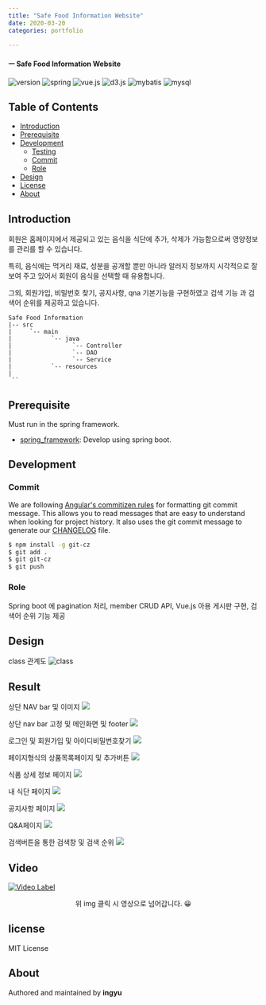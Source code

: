 ```yaml
---
title: "Safe Food Information Website"
date: 2020-03-20
categories: portfolio

---
```

#### ㅡ Safe Food Information Website

![version](https://img.shields.io/badge/version-0.0.1-orange?)
![spring](https://img.shields.io/badge/spring-4.3.4-green?logo=spring)
![vue.js](https://img.shields.io/badge/vue.js-vue_cli_3-yellow?logo=vue.js)
![d3.js](https://img.shields.io/badge/d3.js-5.15.0-orange?logo=d3.js)
![mybatis](https://img.shields.io/badge/mybatis-3-red?logo=)
![mysql](https://img.shields.io/badge/mysql-8.0-blue?logo=mysql)



## Table of Contents

- [Introduction](#introduction)
- [Prerequisite](#prerequisite)
- [Development](#development)
  - [Testing](#testing)
  - [Commit](#commit)
  - [Role](#role)
- [Design](#design)
- [License](#license)
- [About](#about)

## Introduction
회원은 홈페이지에서 제공되고 있는 음식을 식단에 추가, 삭제가 가능함으로써 영양정보를 관리를 할 수 있습니다. 

특히, 음식에는 먹거리 재료, 성분을 공개할 뿐만 아니라 알러지 정보까지 시각적으로 잘 보여 주고 있어서 회원이 음식을 선택할 때 유용합니다. 

그외, 회원가입, 비밀번호 찾기, 공지사항, qna 기본기능을 구현하였고 검색 기능 과 검색어 순위를 제공하고 있습니다.

```
Safe Food Information
|-- src
|     `-- main
|           `-- java
|                 `-- Controller
|                 `-- DAO
|                 `-- Service
|           `-- resources
|
 ``
```
## Prerequisite

Must run in the spring framework.

- [spring_framework](https://spring.io/projects/spring-framework): Develop using spring boot.

## Development

### Commit

We are following [Angular's commitizen rules](https://github.com/angular/angular.js/blob/master/DEVELOPERS.md#-git-commit-guidelines) for formatting git commit message. This allows you to read messages that are easy to understand when looking for project history. It also uses the git commit message to generate our [CHANGELOG](/CHANGELOG.md) file.
```bash
$ npm install -g git-cz
$ git add .
$ git git-cz
$ git push
```

### Role
Spring boot 에 pagination 처리, member CRUD API, Vue.js 아용 게시판 구현, 검색어 순위 기능 제공

## Design

class 관계도
![class](../../assets/images/safe/c.PNG)



## Result
상단 NAV bar 및 이미지
![](../../assets/images/safe/f1.png)

상단 nav bar 고정 및 메인화면 및 footer
![](../../assets/images/safe/f2.png)

로그인 및 회원가입 및 아이디비밀번호찾기
![](../../assets/images/safe/f3.png)

페이지형식의 상품목록페이지 및 추가버튼
![](../../assets/images/safe/f5.png)

식품 상세 정보 페이지
![](../../assets/images/safe/f6f7.png)

내 식단 페이지
![](../../assets/images/safe/f7.png)

공지사항 페이지
![](../../assets/images/safe/f8.png)

Q&A페이지
![](../../assets/images/safe/f9.png)

검색버튼을 통한 검색창 및 검색 순위
![](../../assets/images/safe/f10.png)


## Video
[![Video Label](http://img.youtube.com/vi/1L3viy_noBQ/0.jpg)](https://www.youtube.com/watch?v=1L3viy_noBQ)
<center>위 img 클릭 시 영상으로 넘어갑니다. 😀</center>

## license
MIT License

## About
Authored and maintained by **ingyu**


[jekyll-docs]: https://jekyllrb.com/docs/home
[jekyll-gh]:   https://github.com/jekyll/jekyll
[jekyll-talk]: https://talk.jekyllrb.com/
[code]: https://github.com/lllilllilllilili/hufs_projects/blob/master/OperatingSystem/Heart%20rate%20measurement.c
